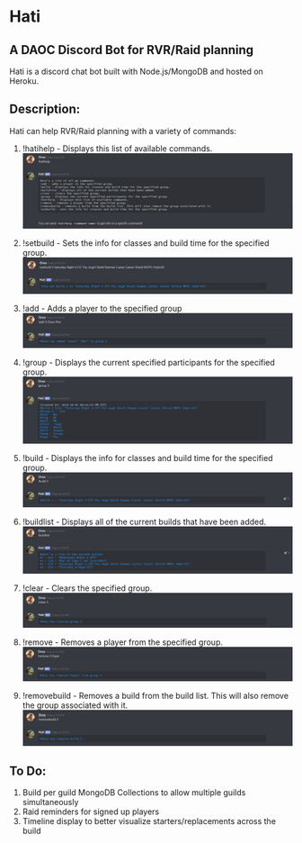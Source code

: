 # Hati

## A DAOC Discord Bot for RVR/Raid planning
Hati is a discord chat bot built with Node.js/MongoDB and hosted on Heroku.

## Description:
Hati can help RVR/Raid planning with a variety of commands:

1. !hatihelp - Displays this list of available commands.
![!hatihelp](./assets/images/hatihelp.PNG)

2. !setbuild - Sets the info for classes and build time for the specified group.
![!setbuild](./assets/images/setbuild.PNG)

3. !add - Adds a player to the specified group
![!add](./assets/images/add.PNG)

4. !group - Displays the current specified participants for the specified group.
![!group](./assets/images/group.PNG)

5. !build - Displays the info for classes and build time for the specified group.
![!build](./assets/images/build.PNG)

6. !buildlist - Displays all of the current builds that have been added.
![!buildlist](./assets/images/buildlist.PNG)

7. !clear - Clears the specified group.
![!clear](./assets/images/clear.PNG)

8. !remove - Removes a player from the specified group.
![!remove](./assets/images/remove.PNG)

9. !removebuild - Removes a build from the build list. This will also remove the group associated with it.
![!removebuild](./assets/images/removebuild.PNG)

## To Do:
1. Build per guild MongoDB Collections to allow multiple guilds simultaneously
2. Raid reminders for signed up players
3. Timeline display to better visualize starters/replacements across the build
